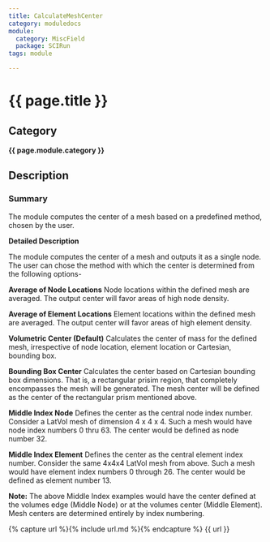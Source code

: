 ```yaml
---
title: CalculateMeshCenter
category: moduledocs
module:
  category: MiscField
  package: SCIRun
tags: module

---
```


# {{ page.title }}

## Category

**{{ page.module.category }}**

## Description

### Summary

The module computes the center of a mesh based on a predefined method, chosen by the user.

**Detailed Description**

The module computes the center of a mesh and outputs it as a single node. The user can chose the method with which the center is determined from the following options-

**Average of Node Locations**
Node locations within the defined mesh are averaged. The output center will favor areas of high node density.

**Average of Element Locations**
Element locations within the defined mesh are averaged. The output center will favor areas of high element density.

**Volumetric Center (Default)**
Calculates the center of mass for the defined mesh, irrespective of node location, element location or Cartesian, bounding box.

**Bounding Box Center**
Calculates the center based on Cartesian bounding box dimensions. That is, a rectangular prisim region, that completely encompasses the mesh will be generated. The mesh center will be defined as the center of the rectangular prism mentioned above.

**Middle Index Node**
Defines the center as the central node index number. Consider a LatVol mesh of dimension 4 x 4 x 4. Such a mesh would have node index numbers 0 thru 63. The center would be defined as node number 32.

**Middle Index Element**
Defines the center as the central element index number. Consider the same 4x4x4 LatVol mesh from above. Such a mesh would have element index numbers 0 through 26. The center would be defined as element number 13.

**Note:** The above Middle Index examples would have the center defined at the volumes edge (Middle Node) or at the volumes center (Middle Element). Mesh centers are determined entirely by index numbering.

{% capture url %}{% include url.md %}{% endcapture %}
{{ url }}
